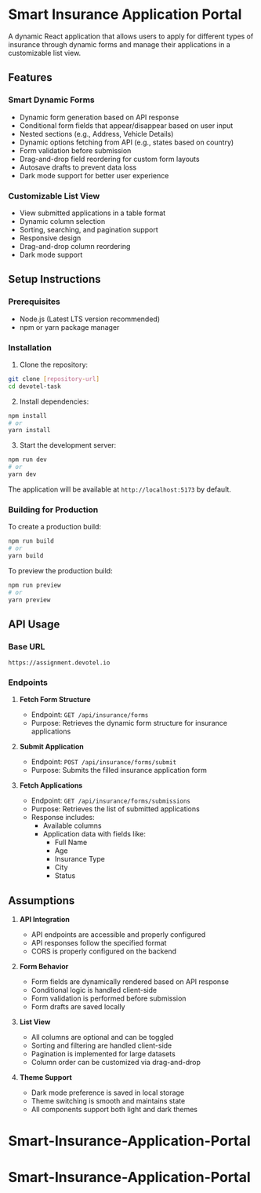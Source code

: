 # Smart Insurance Application Portal

A dynamic React application that allows users to apply for different types of insurance through dynamic forms and manage their applications in a customizable list view.

## Features

### Smart Dynamic Forms

- Dynamic form generation based on API response
- Conditional form fields that appear/disappear based on user input
- Nested sections (e.g., Address, Vehicle Details)
- Dynamic options fetching from API (e.g., states based on country)
- Form validation before submission
- Drag-and-drop field reordering for custom form layouts
- Autosave drafts to prevent data loss
- Dark mode support for better user experience

### Customizable List View

- View submitted applications in a table format
- Dynamic column selection
- Sorting, searching, and pagination support
- Responsive design
- Drag-and-drop column reordering
- Dark mode support

## Setup Instructions

### Prerequisites

- Node.js (Latest LTS version recommended)
- npm or yarn package manager

### Installation

1. Clone the repository:

```bash
git clone [repository-url]
cd devotel-task
```

2. Install dependencies:

```bash
npm install
# or
yarn install
```

3. Start the development server:

```bash
npm run dev
# or
yarn dev
```

The application will be available at `http://localhost:5173` by default.

### Building for Production

To create a production build:

```bash
npm run build
# or
yarn build
```

To preview the production build:

```bash
npm run preview
# or
yarn preview
```

## API Usage

### Base URL

```
https://assignment.devotel.io
```

### Endpoints

1. **Fetch Form Structure**

   - Endpoint: `GET /api/insurance/forms`
   - Purpose: Retrieves the dynamic form structure for insurance applications

2. **Submit Application**

   - Endpoint: `POST /api/insurance/forms/submit`
   - Purpose: Submits the filled insurance application form

3. **Fetch Applications**
   - Endpoint: `GET /api/insurance/forms/submissions`
   - Purpose: Retrieves the list of submitted applications
   - Response includes:
     - Available columns
     - Application data with fields like:
       - Full Name
       - Age
       - Insurance Type
       - City
       - Status

## Assumptions

1. **API Integration**

   - API endpoints are accessible and properly configured
   - API responses follow the specified format
   - CORS is properly configured on the backend

2. **Form Behavior**

   - Form fields are dynamically rendered based on API response
   - Conditional logic is handled client-side
   - Form validation is performed before submission
   - Form drafts are saved locally

3. **List View**

   - All columns are optional and can be toggled
   - Sorting and filtering are handled client-side
   - Pagination is implemented for large datasets
   - Column order can be customized via drag-and-drop

4. **Theme Support**

   - Dark mode preference is saved in local storage
   - Theme switching is smooth and maintains state
   - All components support both light and dark themes
# Smart-Insurance-Application-Portal
# Smart-Insurance-Application-Portal
